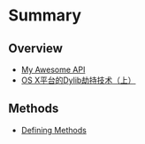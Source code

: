 # Summary

## Overview

* [My Awesome API](README.md)
* [OS X平台的Dylib劫持技术（上）](os-xping-tai-de-dylib-jie-chi-ji-zhu-ff08-shang-ff09.md)

## Methods

* [Defining Methods](methods.md)

